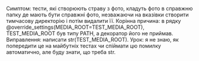 
Симптом: тести, які створюють страву з фото, кладуть фото в справжню папку де мають бути справжні фото, незважаючи на вказівки створити тимчасову директорію і потім видалити її.
Корінна причина: в рядку @override_settings(MEDIA_ROOT=TEST_MEDIA_ROOT), TEST_MEDIA_ROOT був типу PATH, а декоратор його не приймав.
Виправлення: написати str(TEST_MEDIA_ROOT).
Урок: я не знаю, як попередити це на майбутніх тестах чи спіймати цю помилку автоматично, але буду знати, що треба str.
